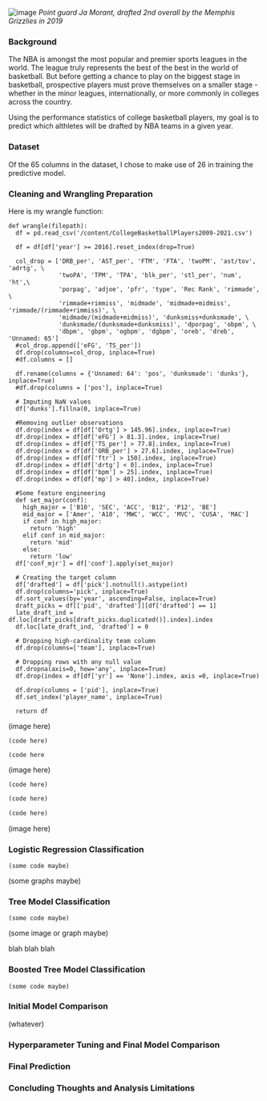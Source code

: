 ![image](https://user-images.githubusercontent.com/92558174/146867019-88381d28-9055-49bb-9345-4b0994e10052.png)
_Point guard Ja Morant, drafted 2nd overall by the Memphis Grizzlies in 2019_

### Background
The NBA is amongst the most popular and premier sports leagues in the world. The league truly represents the best of the best in the world of basketball. But before getting a chance to play on the biggest stage in basketball, prospective players must prove themselves on a smaller stage - whether in the minor leagues, internationally, or more commonly in colleges across the country. 

Using the performance statistics of college basketball players, my goal is to predict which althletes will be drafted by NBA teams in a given year.


### Dataset

Of the 65 columns in the dataset, I chose to make use of 26 in training the predictive model.


### Cleaning and Wrangling Preparation
Here is my wrangle function:

```
def wrangle(filepath):
  df = pd.read_csv('/content/CollegeBasketballPlayers2009-2021.csv')

  df = df[df['year'] >= 2016].reset_index(drop=True)

  col_drop = ['DRB_per', 'AST_per', 'FTM', 'FTA', 'twoPM', 'ast/tov', 'adrtg', \
              'twoPA', 'TPM', 'TPA', 'blk_per', 'stl_per', 'num', 'ht',\
              'porpag', 'adjoe', 'pfr', 'type', 'Rec Rank', 'rimmade', \
              'rimmade+rimmiss', 'midmade', 'midmade+midmiss', 'rimmade/(rimmade+rimmiss)', \
              'midmade/(midmade+midmiss)', 'dunksmiss+dunksmade', \
              'dunksmade/(dunksmade+dunksmiss)', 'dporpag', 'obpm', \
              'dbpm', 'gbpm', 'ogbpm', 'dgbpm', 'oreb', 'dreb', 'Unnamed: 65']
  #col_drop.append(['eFG', 'TS_per'])
  df.drop(columns=col_drop, inplace=True)
  #df.columns = []
  
  df.rename(columns = {'Unnamed: 64': 'pos', 'dunksmade': 'dunks'}, inplace=True)
  #df.drop(columns = ['pos'], inplace=True)

  # Imputing NaN values
  df['dunks'].fillna(0, inplace=True)

  #Removing outlier observations
  df.drop(index = df[df['Ortg'] > 145.96].index, inplace=True)
  df.drop(index = df[df['eFG'] > 81.3].index, inplace=True)
  df.drop(index = df[df['TS_per'] > 77.8].index, inplace=True)
  df.drop(index = df[df['ORB_per'] > 27.6].index, inplace=True)
  df.drop(index = df[df['ftr'] > 150].index, inplace=True)
  df.drop(index = df[df['drtg'] < 0].index, inplace=True)
  df.drop(index = df[df['bpm'] > 25].index, inplace=True)
  df.drop(index = df[df['mp'] > 40].index, inplace=True)

  #Some feature engineering 
  def set_major(conf):
    high_major = ['B10', 'SEC', 'ACC', 'B12', 'P12', 'BE']
    mid_major = ['Amer', 'A10', 'MWC', 'WCC', 'MVC', 'CUSA', 'MAC']
    if conf in high_major:
      return 'high'
    elif conf in mid_major:
      return 'mid'
    else:
      return 'low'
  df['conf_mjr'] = df['conf'].apply(set_major)

  # Creating the target column
  df['drafted'] = df['pick'].notnull().astype(int)
  df.drop(columns='pick', inplace=True)
  df.sort_values(by='year', ascending=False, inplace=True)
  draft_picks = df[['pid', 'drafted']][df['drafted'] == 1]
  late_draft_ind = df.loc[draft_picks[draft_picks.duplicated()].index].index
  df.loc[late_draft_ind, 'drafted'] = 0

  # Dropping high-cardinality team column
  df.drop(columns=['team'], inplace=True)

  # Dropping rows with any null value
  df.dropna(axis=0, how='any', inplace=True)
  df.drop(index = df[df['yr'] == 'None'].index, axis =0, inplace=True)

  df.drop(columns = ['pid'], inplace=True)
  df.set_index('player_name', inplace=True)
  
  return df
```

(image here)

```
(code here)
```


```
(code here
```

(image here)

```
(code here)
```

```markdown
(code here)
```


```markdown
(code here)
```

(image here)


### Logistic Regression Classification

```
(some code maybe)
```
(some graphs maybe)


### Tree Model Classification
```
(some code maybe)
```
(some image or graph maybe)

blah blah blah

### Boosted Tree Model Classification

```
(some code maybe)
```

### Initial Model Comparison

(whatever)


### Hyperparameter Tuning and Final Model Comparison

### Final Prediction



### Concluding Thoughts and Analysis Limitations

